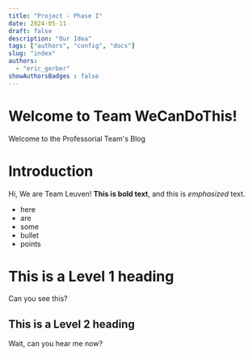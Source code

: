 ```yaml
---
title: "Project - Phase I"
date: 2024-05-11
draft: false
description: "Our Idea"
tags: ["authors", "config", "docs"]
slug: "index"
authors:
  - "eric_gerber"
showAuthorsBadges : false
---
```


# Welcome to Team WeCanDoThis!

Welcome to the Professorial Team's Blog

# Introduction

Hi, We are Team Leuven! **This is bold text**, and this is _emphasized_ text.

- here
- are
- some
- bullet
- points

# This is a Level 1 heading

Can you see this?

## This is a Level 2 heading

Wait, can you hear me now?



